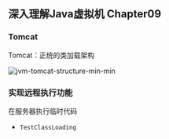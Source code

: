 ## 深入理解Java虚拟机 Chapter09

### Tomcat
Tomcat：正统的类加载架构

![jvm-tomcat-structure-min-min](https://s0.wailian.download/2019/04/19/jvm-tomcat-structure-min-min.png)

### 实现远程执行功能
在服务器执行临时代码
- `TestClassLoading`